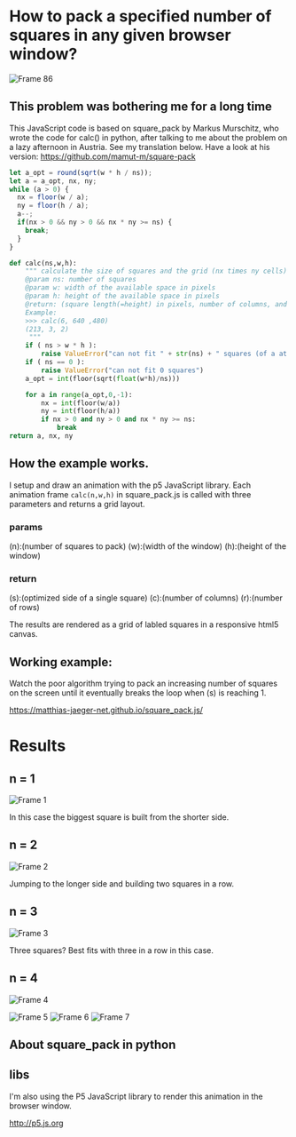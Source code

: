 # How to pack a specified number of squares in any given browser window?

![Frame 86](output/Frame-86.jpg)

## This problem was bothering me for a long time   

This JavaScript code is based on square_pack by Markus Murschitz,
who wrote the code for calc() in python, after talking to me about
the problem on a lazy afternoon in Austria. See my translation below.
Have a look at his version: https://github.com/mamut-m/square-pack

```JavaScript
let a_opt = round(sqrt(w * h / ns));
let a = a_opt, nx, ny;
while (a > 0) {
  nx = floor(w / a);
  ny = floor(h / a);
  a--;
  if(nx > 0 && ny > 0 && nx * ny >= ns) {
    break;
  }
}
```

```python
def calc(ns,w,h):
    """ calculate the size of squares and the grid (nx times ny cells) they can be placed in to optimaly fill a rectangle
    @param ns: number of squares
    @param w: width of the available space in pixels
    @param h: height of the available space in pixels
    @return: (square length(=height) in pixels, number of columns, and number of rows)
    Example:
    >>> calc(6, 640 ,480)
    (213, 3, 2)
     """
    if ( ns > w * h ):
        raise ValueError("can not fit " + str(ns) + " squares (of a at least 1x1 px) in an image of size " + str(w) + " x " + str(h))
    if ( ns == 0 ):
        raise ValueError("can not fit 0 squares")
    a_opt = int(floor(sqrt(float(w*h)/ns)))

    for a in range(a_opt,0,-1):
        nx = int(floor(w/a)) 
        ny = int(floor(h/a))
        if nx > 0 and ny > 0 and nx * ny >= ns: 
            break   
return a, nx, ny 
```

## How the example works.  

I setup and draw an animation with the p5 JavaScript library.
Each animation frame `calc(n,w,h)` in square_pack.js is
called with three parameters and returns a grid layout.

### params  
(n):(number of squares to pack)
(w):(width of the window)
(h):(height of the window)

### return  
(s):(optimized side of a single square)
(c):(number of columns)
(r):(number of rows)

The results are rendered as a grid of
labled squares in a responsive html5 canvas.

## Working example:  

Watch the poor algorithm trying to pack an increasing
number of squares on the screen until it eventually breaks
the loop when (s) is reaching 1.

https://matthias-jaeger-net.github.io/square_pack.js/

# Results

## n = 1
![Frame 1](output/Frame-1.jpg)

In this case the biggest square is built from the shorter side.


## n = 2
![Frame 2](output/Frame-2.jpg)

Jumping to the longer side and building two squares in a row.

## n = 3
![Frame 3](output/Frame-3.jpg)

Three squares? Best fits with three in a row in this case.

## n = 4
![Frame 4](output/Frame-4.jpg)

![Frame 5](output/Frame-5.jpg)
![Frame 6](output/Frame-6.jpg)
![Frame 7](output/Frame-7.jpg)



## About square_pack in python


## libs   
I'm also using the P5 JavaScript library to render this
animation in the browser window.

http://p5.js.org
